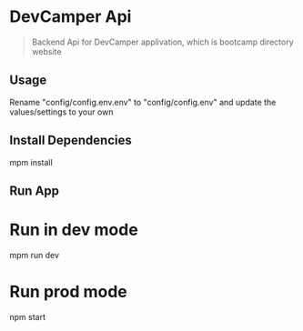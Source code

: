 # DevCamper Api

> Backend Api for DevCamper applivation,
  which is bootcamp directory website

## Usage

  Rename "config/config.env.env" to
  "config/config.env" and update the
  values/settings to your own

## Install Dependencies 

  mpm install

## Run App

# Run in dev mode
  mpm run dev

# Run prod mode
  npm start  